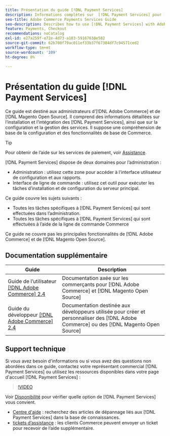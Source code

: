 ```yaml
---
title: Présentation du guide [!DNL Payment Services]
description: Informations complètes sur  [!DNL Payment Services] pour [!DNL Adobe Commerce] et [!DNL Magento Open Source] administrateurs, y compris l’installation et l’intégration
seo-title: Adobe Commerce Payments Services Guide
seo-description: Describes how to use [!DNL Payment Services] with Adobe Commerce or [!DNL Magento Open Source].
feature: Payments, Checkout
recommendations: noCatalog
exl-id: e27a259f-e72e-4d73-a103-59167638e582
source-git-commit: 62b708f79ac011ef33b37f67384df7c94571ced2
workflow-type: tm+mt
source-wordcount: '209'
ht-degree: 0%

---
```


# Présentation du guide [!DNL Payment Services]

Ce guide est destiné aux administrateurs d’[!DNL Adobe Commerce] et de [!DNL Magento Open Source]. Il comprend des informations détaillées sur l’installation et l’intégration des [!DNL Payment Services], ainsi que sur la configuration et la gestion des services. Il suppose une compréhension de base de la configuration et des fonctionnalités de base de Commerce.

>[!TIP]
>
>Pour obtenir de l’aide sur les services de paiement, voir [Assistance](#support).

[!DNL Payment Services] dispose de deux domaines pour l’administration :

* Administration : utilisez cette zone pour accéder à l’interface utilisateur de configuration et aux rapports.
* Interface de ligne de commande : utilisez cet outil pour exécuter les tâches d’installation et de configuration du serveur principal.

Ce guide couvre les sujets suivants :

* Toutes les tâches spécifiques à [!DNL Payment Services] qui sont effectuées dans l’administration.
* Toutes les tâches spécifiques à [!DNL Payment Services] qui sont effectuées à l’aide de la ligne de commande Commerce

Ce guide ne couvre pas les principales fonctionnalités de [!DNL Adobe Commerce] et de [!DNL Magento Open Source].

## Documentation supplémentaire

| Guide | Description |
|------ | ----------- |
| Guide de l’utilisateur [[!DNL Adobe Commerce] 2.4](https://experienceleague.adobe.com/docs/commerce-admin/user-guides/home.html) | Documentation axée sur les commerçants pour [!DNL Adobe Commerce] et [!DNL Magento Open Source] |
| Guide du développeur [[!DNL Adobe Commerce] 2.4](https://developer.adobe.com/commerce/docs) | Documentation destinée aux développeurs utilisée pour créer et personnaliser des [!DNL Adobe Commerce] ou des [!DNL Magento Open Source] |

## Support technique

Si vous avez besoin d&#39;informations ou si vous avez des questions non abordées dans ce guide, contactez votre représentant commercial [!DNL Payment Services] ou utilisez les ressources disponibles dans votre page d&#39;accueil [!DNL Payment Services] :

>[!VIDEO](https://video.tv.adobe.com/v/3447836)

Voir [Disponibilité](overview.md#availability) pour vérifier quelle option de [!DNL Payment Services] vous convient.

* [Centre d&#39;aide](https://experienceleague.adobe.com/docs/commerce-knowledge-base/kb/overview.html) : recherchez des articles de dépannage liés aux [!DNL Payment Services] dans la base de connaissances.
* [tickets d’assistance](https://experienceleague.adobe.com/docs/commerce-knowledge-base/kb/help-center-guide/magento-help-center-user-guide.html#submit-ticket) : les clients Commerce peuvent envoyer un ticket pour recevoir de l’aide supplémentaire.
